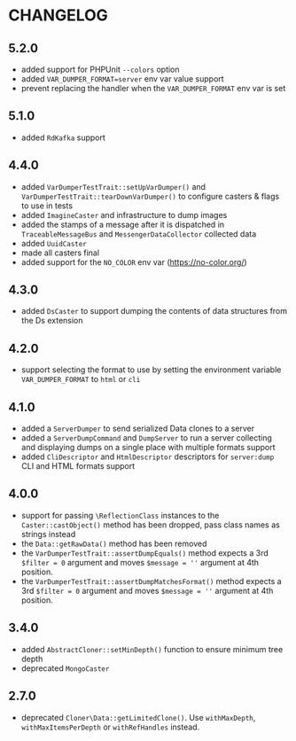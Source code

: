# CHANGELOG

## 5.2.0

-   added support for PHPUnit `--colors` option
-   added `VAR_DUMPER_FORMAT=server` env var value support
-   prevent replacing the handler when the `VAR_DUMPER_FORMAT` env var is set

## 5.1.0

-   added `RdKafka` support

## 4.4.0

-   added `VarDumperTestTrait::setUpVarDumper()` and `VarDumperTestTrait::tearDownVarDumper()`
    to configure casters & flags to use in tests
-   added `ImagineCaster` and infrastructure to dump images
-   added the stamps of a message after it is dispatched in `TraceableMessageBus` and `MessengerDataCollector` collected data
-   added `UuidCaster`
-   made all casters final
-   added support for the `NO_COLOR` env var (https://no-color.org/)

## 4.3.0

-   added `DsCaster` to support dumping the contents of data structures from the Ds extension

## 4.2.0

-   support selecting the format to use by setting the environment variable `VAR_DUMPER_FORMAT` to `html` or `cli`

## 4.1.0

-   added a `ServerDumper` to send serialized Data clones to a server
-   added a `ServerDumpCommand` and `DumpServer` to run a server collecting
    and displaying dumps on a single place with multiple formats support
-   added `CliDescriptor` and `HtmlDescriptor` descriptors for `server:dump` CLI and HTML formats support

## 4.0.0

-   support for passing `\ReflectionClass` instances to the `Caster::castObject()`
    method has been dropped, pass class names as strings instead
-   the `Data::getRawData()` method has been removed
-   the `VarDumperTestTrait::assertDumpEquals()` method expects a 3rd `$filter = 0`
    argument and moves `$message = ''` argument at 4th position.
-   the `VarDumperTestTrait::assertDumpMatchesFormat()` method expects a 3rd `$filter = 0`
    argument and moves `$message = ''` argument at 4th position.

## 3.4.0

-   added `AbstractCloner::setMinDepth()` function to ensure minimum tree depth
-   deprecated `MongoCaster`

## 2.7.0

-   deprecated `Cloner\Data::getLimitedClone()`. Use `withMaxDepth`, `withMaxItemsPerDepth` or `withRefHandles` instead.
